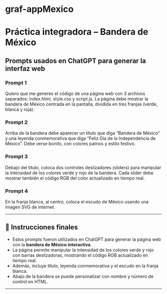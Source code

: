 # graf-appMexico
# Práctica integradora – Bandera de México

## Prompts usados en ChatGPT para generar la interfaz web

### Prompt 1
Quiero que me generes el código de una página web con 3 archivos separados: 
index.html, style.css y script.js. La página debe mostrar la bandera de México 
centrada en la pantalla, dividida en tres franjas (verde, blanca y roja). 

### Prompt 2
Arriba de la bandera debe aparecer un título que diga “Bandera de México” 
y una leyenda conmemorativa que diga “Feliz Día de la Independencia de México”. 
Debe verse bonito, con colores patrios y estilo festivo. 

### Prompt 3
Debajo del título, coloca dos controles deslizadores (sliders) para manipular 
la intensidad de los colores verde y rojo de la bandera. Cada slider debe mostrar 
también el código RGB del color actualizado en tiempo real. 

### Prompt 4
En la franja blanca, al centro, coloca el escudo de México usando una imagen 
SVG de internet. 

---

## 📌 Instrucciones finales
- Estos prompts fueron utilizados en ChatGPT para generar la página web con la **bandera de México interactiva**.  
- La página permite manipular la intensidad de los colores verde y rojo con barras deslizadoras, mostrando el código RGB actualizado en tiempo real.  
- Además, incluye título, leyenda conmemorativa y el escudo en la franja blanca.  
- Abajo de la bandera se puede personalizar con nombre y número de control en HTML.  

---
